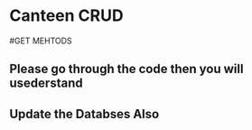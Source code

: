 # Canteen CRUD

#GET MEHTODS

## Please go through the code then you will usederstand 
## Update the Databses Also
